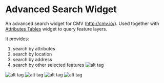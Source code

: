 # Advanced Search Widget
An advanced search widget for CMV (http://cmv.io/). Used together with [Attributes Tables](https://github.com/tmcgee/cmv-widgets#attributes-tables) widget to query feature layers.

It provides:
1. search by attributes
2. search by location
3. search by address
4. search by other selected features
![alt tag](https://github.com/vojvod/CMV_AdvancedSearch_Widget/blob/master/img1.png)



![alt tag](https://github.com/vojvod/CMV_AdvancedSearch_Widget/blob/master/img2.png)    ![alt tag](https://github.com/vojvod/CMV_AdvancedSearch_Widget/blob/master/img3.png)    ![alt tag](https://github.com/vojvod/CMV_AdvancedSearch_Widget/blob/master/img4.png)    ![alt tag](https://github.com/vojvod/CMV_AdvancedSearch_Widget/blob/master/img5.png)
